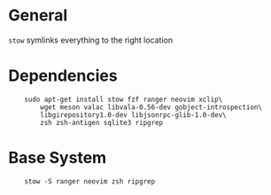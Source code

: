 # General

`stow` symlinks everything to the right location

# Dependencies

```
    sudo apt-get install stow fzf ranger neovim xclip\
        wget meson valac libvala-0.56-dev gobject-introspection\
        libgirepository1.0-dev libjsonrpc-glib-1.0-dev\
        zsh zsh-antigen sqlite3 ripgrep
```

# Base System

```
    stow -S ranger neovim zsh ripgrep
```

